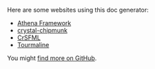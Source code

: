 Here are some websites using this doc generator:

* [Athena Framework](http://beta.athenaframework.org/Serializer/Context/)
* [crystal-chipmunk](https://oprypin.github.io/crystal-chipmunk/)
* [CrSFML](https://oprypin.github.io/crsfml/api/SF/Image.html)
* [Tourmaline](https://api.tourmaline.dev/api_reference/Tourmaline/Client/)

You might [find more on GitHub](https://github.com/search?q=mkdocstrings-crystal&type=code).
